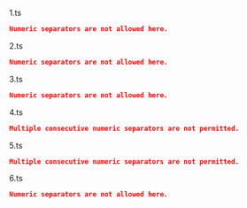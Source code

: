 1.ts
```json
Numeric separators are not allowed here.
```
2.ts
```json
Numeric separators are not allowed here.
```
3.ts
```json
Numeric separators are not allowed here.
```
4.ts
```json
Multiple consecutive numeric separators are not permitted.
```
5.ts
```json
Multiple consecutive numeric separators are not permitted.
```
6.ts
```json
Numeric separators are not allowed here.
```
